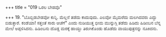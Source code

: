 +++
title = "019 ಒರಲ ಬೇಡವೊ"

+++
19. "ಬೊಬ್ಬಿಡಬೇಡವೋ ಕುನ್ನಿ. ಮೆಲ್ಲನೆ ತಡೆದು ಕಾದುವುದು. ಎಲವೋ ಮೈಮರೆದು ಮಲಗಿದವರು ಎದ್ದು ಬಿಡುತ್ತಾರೆ. ಕಂಡೆಯಾ! ಸತ್ತಂತೆ ಸಾರು ಆಚೆಗೆ" ಎಂದು ನುಡಿಯುತ್ತ ಭೀಮ ಮುನ್ನುಗ್ಗಿ ತಡೆದು ಹಿಡಿದು ಹಿಡಿಂಬನ ಬೆನ್ನ ಮೇಲೆ ಅಪ್ಪಳಿಸಿದನು.  ಹಿಡಿಂಬನು ದೊಡ್ಡ ಮರಕ್ಕೆ ಹಾಯ್ದು ತಿರುಗಿಕೊಂಡು ಹೊಡೆದು ವಾಯುಪುತ್ರನನ್ನು ನೂಕಿದನು.